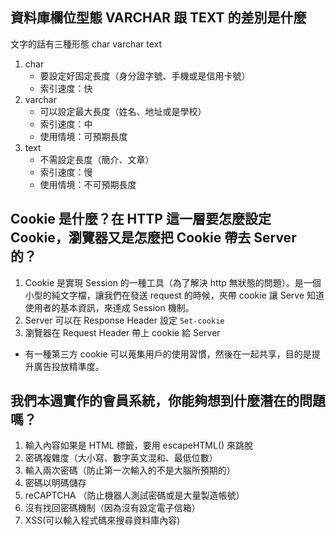 ## 資料庫欄位型態 VARCHAR 跟 TEXT 的差別是什麼
文字的話有三種形態 char varchar text

1. char
	* 要設定好固定長度（身分證字號、手機或是信用卡號）
	* 索引速度：快
2. varchar 
	* 可以設定最大長度（姓名、地址或是學校）
	* 索引速度：中
	* 使用情境：可預期長度
3. text
	* 不需設定長度（簡介、文章）
	* 索引速度：慢
	* 使用情境：不可預期長度


## Cookie 是什麼？在 HTTP 這一層要怎麼設定 Cookie，瀏覽器又是怎麼把 Cookie 帶去 Server 的？

1. Cookie 是實現 Session 的一種工具（為了解決 http 無狀態的問題）。是一個小型的純文字檔，讓我們在發送 request 的時候，夾帶 cookie 讓 Serve 知道使用者的基本資訊，來達成 Session 機制。
2. Server 可以在 Response Header 設定 `Set-cookie`
3. 瀏覽器在 Request Header 帶上 cookie 給 Server 

* 有一種第三方 cookie 可以蒐集用戶的使用習慣，然後在一起共享，目的是提升廣告投放精準度。

## 我們本週實作的會員系統，你能夠想到什麼潛在的問題嗎？
1. 輸入內容如果是 HTML 標籤，要用 escapeHTML() 來跳脫
2. 密碼複雜度（大小寫、數字英文混和、最低位數）
3. 輸入兩次密碼（防止第一次輸入的不是大腦所預期的）
4. 密碼以明碼儲存
3. reCAPTCHA （防止機器人測試密碼或是大量製造帳號）
4. 沒有找回密碼機制（因為沒有設定電子信箱）
5. XSS(可以輸入程式碼來搜尋資料庫內容)

